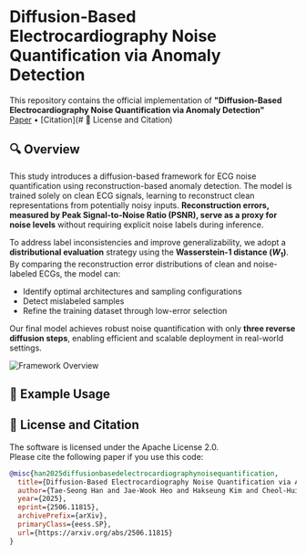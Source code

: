 # Diffusion-Based Electrocardiography Noise Quantification via Anomaly Detection

This repository contains the official implementation of  **"Diffusion-Based Electrocardiography Noise Quantification via Anomaly Detection"**  
[Paper](https://arxiv.org/abs/2506.11815) • [Citation](# 📄 License and Citation)

## 🔍 Overview

This study introduces a diffusion-based framework for ECG noise quantification using reconstruction-based anomaly detection.  The model is trained solely on clean ECG signals, learning to reconstruct clean representations from potentially noisy inputs. **Reconstruction errors, measured by Peak Signal-to-Noise Ratio (PSNR), serve as a proxy for noise levels** without requiring explicit noise labels during inference.

To address label inconsistencies and improve generalizability, we adopt a **distributional evaluation** strategy using the **Wasserstein-1 distance ($W_1$)**.  
By comparing the reconstruction error distributions of clean and noise-labeled ECGs, the model can:
- Identify optimal architectures and sampling configurations
- Detect mislabeled samples
- Refine the training dataset through low-error selection

Our final model achieves robust noise quantification with only **three reverse diffusion steps**, enabling efficient and scalable deployment in real-world settings.

![Framework Overview](figures/Framework_overview.jpg)

## 🧪 Example Usage

## 📄 License and Citation

The software is licensed under the Apache License 2.0.  
Please cite the following paper if you use this code:

```bibtex
@misc{han2025diffusionbasedelectrocardiographynoisequantification,
  title={Diffusion-Based Electrocardiography Noise Quantification via Anomaly Detection}, 
  author={Tae-Seong Han and Jae-Wook Heo and Hakseung Kim and Cheol-Hui Lee and Hyub Huh and Eue-Keun Choi and Dong-Joo Kim},
  year={2025},
  eprint={2506.11815},
  archivePrefix={arXiv},
  primaryClass={eess.SP},
  url={https://arxiv.org/abs/2506.11815}
}
